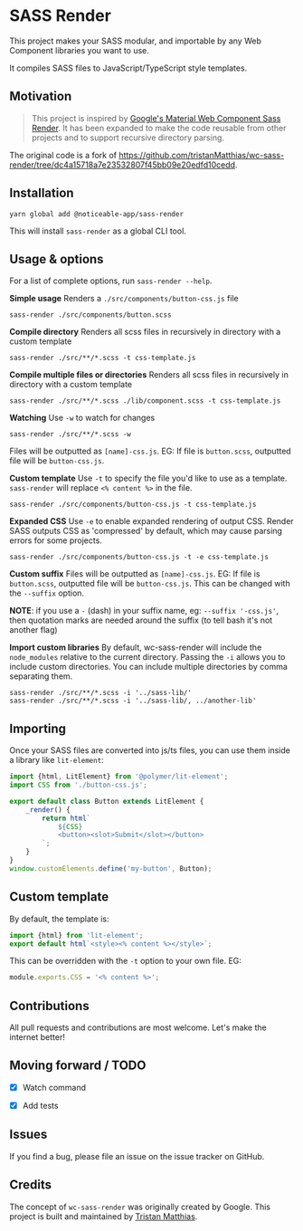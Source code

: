 # SASS Render

This project makes your SASS modular, and importable by any Web Component libraries you want to use.

It compiles SASS files to JavaScript/TypeScript style templates.

## Motivation

> This project is inspired by [Google's Material Web Component Sass Render](https://github.com/material-components/material-components-web-components/tree/master/scripts/sass-render).
> It has been expanded to make the code reusable from other projects and to support recursive directory parsing.

The original code is a fork of https://github.com/tristanMatthias/wc-sass-render/tree/dc4a15718a7e23532807f45bb09e20edfd10cedd.

## Installation

```
yarn global add @noticeable-app/sass-render
```

This will install `sass-render` as a global CLI tool.

## Usage & options

For a list of complete options, run `sass-render --help`.

**Simple usage**
Renders a `./src/components/button-css.js` file
```
sass-render ./src/components/button.scss
```

**Compile directory**
Renders all scss files in recursively in directory with a custom template
```
sass-render ./src/**/*.scss -t css-template.js
```

**Compile multiple files or directories**
Renders all scss files in recursively in directory with a custom template
```
sass-render ./src/**/*.scss ./lib/component.scss -t css-template.js
```

**Watching**
Use `-w` to watch for changes
```
sass-render ./src/**/*.scss -w
```
Files will be outputted as `[name]-css.js`. EG: If file is `button.scss`, outputted file will be `button-css.js`.

**Custom template**
Use `-t` to specify the file you'd like to use as a template. `sass-render` will replace `<% content %>` in the file.
```
sass-render ./src/components/button-css.js -t css-template.js
```

**Expanded CSS**
Use `-e` to enable expanded rendering of output CSS. Render SASS outputs CSS as 'compressed' by default, which may cause parsing errors for some projects.
```
sass-render ./src/components/button-css.js -t -e css-template.js
```

**Custom suffix**
Files will be outputted as `[name]-css.js`. EG: If file is `button.scss`, outputted file will be `button-css.js`. This can be changed with the `--suffix` option.

**NOTE**: if you use a `-` (dash) in your suffix name, eg: `--suffix '-css.js'`, then quotation marks are needed around the suffix (to tell bash it's not another flag)

**Import custom libraries**
By default, wc-sass-render will include the `node_modules` relative to the current directory. Passing the `-i` allows you to include custom directories. You can include multiple directories by comma separating them.

```
sass-render ./src/**/*.scss -i '../sass-lib/'
sass-render ./src/**/*.scss -i '../sass-lib/, ../another-lib'
```


## Importing
Once your SASS files are converted into js/ts files, you can use them inside a library like `lit-element`:

```js
import {html, LitElement} from '@polymer/lit-element';
import CSS from './button-css.js';

export default class Button extends LitElement {
    _render() {
        return html`
            ${CSS}
            <button><slot>Submit</slot></button>
        `;
    }
}
window.customElements.define('my-button', Button);
```


## Custom template
By default, the template is:
```js
import {html} from 'lit-element';
export default html`<style><% content %></style>`;
```

This can be overridden with the `-t` option to your own file. EG:
```js
module.exports.CSS = '<% content %>';
```


## Contributions
All pull requests and contributions are most welcome. Let's make the internet better!


## Moving forward / TODO
- [x] Watch command
- [x] Add tests


## Issues
If you find a bug, please file an issue on the issue tracker on GitHub.


## Credits
The concept of `wc-sass-render` was originally created by Google.
This project is built and maintained by [Tristan Matthias](https://github.com/tristanMatthias).
